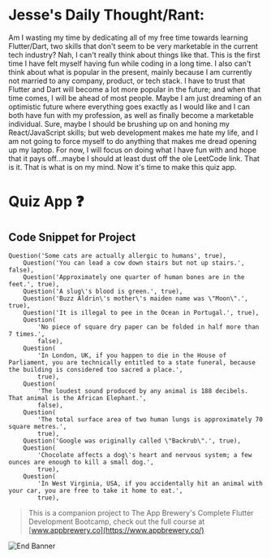 # Jesse's Daily Thought/Rant:

Am I wasting my time by dedicating all of my free time towards learning Flutter/Dart, two skills that don't seem to be very marketable in the current tech industry? Nah, I can't really think about things like that. This is the first time I have felt myself having fun while coding in a long time. I also can't think about what is popular in the present, mainly because I am currently not married to any company, product, or tech stack. I have to trust that Flutter and Dart will become a lot more popular in the future; and when that time comes, I will be ahead of most people. Maybe I am just dreaming of an optimistic future where everything goes exactly as I would like and I can both have fun with my profession, as well as finally become a marketable individual. Sure, maybe I should be brushing up on and honing my React/JavaScript skills; but web development makes me hate my life, and I am not going to force myself to do anything that makes me dread opening up my laptop. For now,  I will focus on doing what I have fun with and hope that it pays off...maybe I should at least dust off the ole LeetCode link. That is it. That is what is on my mind. Now it's time to make this quiz app.

# Quiz App ❓

## Code Snippet for Project

```
Question('Some cats are actually allergic to humans', true),
    Question('You can lead a cow down stairs but not up stairs.', false),
    Question('Approximately one quarter of human bones are in the feet.', true),
    Question('A slug\'s blood is green.', true),
    Question('Buzz Aldrin\'s mother\'s maiden name was \"Moon\".', true),
    Question('It is illegal to pee in the Ocean in Portugal.', true),
    Question(
        'No piece of square dry paper can be folded in half more than 7 times.',
        false),
    Question(
        'In London, UK, if you happen to die in the House of Parliament, you are technically entitled to a state funeral, because the building is considered too sacred a place.',
        true),
    Question(
        'The loudest sound produced by any animal is 188 decibels. That animal is the African Elephant.',
        false),
    Question(
        'The total surface area of two human lungs is approximately 70 square metres.',
        true),
    Question('Google was originally called \"Backrub\".', true),
    Question(
        'Chocolate affects a dog\'s heart and nervous system; a few ounces are enough to kill a small dog.',
        true),
    Question(
        'In West Virginia, USA, if you accidentally hit an animal with your car, you are free to take it home to eat.',
        true),

```


>This is a companion project to The App Brewery's Complete Flutter Development Bootcamp, check out the full course at [www.appbrewery.co](https://www.appbrewery.co/)

![End Banner](https://github.com/londonappbrewery/Images/blob/master/readme-end-banner.png)
